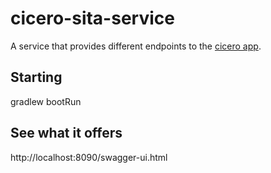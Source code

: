 # cicero-sita-service

A service that provides different endpoints to the [cicero app](https://www.facebook.com/cicero.app.travel/).

## Starting

gradlew bootRun


## See what it offers

http://localhost:8090/swagger-ui.html
